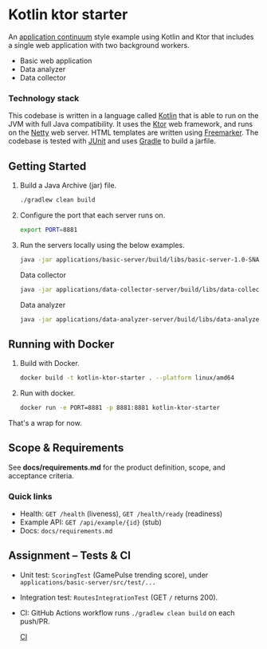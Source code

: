 # Kotlin ktor starter

An [application continuum](https://www.appcontinuum.io/) style example using Kotlin and Ktor
that includes a single web application with two background workers.

* Basic web application
* Data analyzer
* Data collector

### Technology stack

This codebase is written in a language called [Kotlin](https://kotlinlang.org) that is able to run on the JVM with full
Java compatibility.
It uses the [Ktor](https://ktor.io) web framework, and runs on the [Netty](https://netty.io/) web server.
HTML templates are written using [Freemarker](https://freemarker.apache.org).
The codebase is tested with [JUnit](https://junit.org/) and uses [Gradle](https://gradle.org) to build a jarfile.

## Getting Started

1.  Build a Java Archive (jar) file.
    ```bash
    ./gradlew clean build
    ```

1.  Configure the port that each server runs on.
    ```bash
    export PORT=8881
    ```

1.  Run the servers locally using the below examples.

    ```bash
    java -jar applications/basic-server/build/libs/basic-server-1.0-SNAPSHOT.jar
    ```

    Data collector

    ```bash
    java -jar applications/data-collector-server/build/libs/data-collector-server-1.0-SNAPSHOT.jar
    ```

    Data analyzer
    
    ```bash
    java -jar applications/data-analyzer-server/build/libs/data-analyzer-server-1.0-SNAPSHOT.jar
    ```
    
## Running with Docker

1. Build with Docker.

    ```bash
    docker build -t kotlin-ktor-starter . --platform linux/amd64
    ```

1.  Run with docker.

    ```bash
    docker run -e PORT=8881 -p 8881:8881 kotlin-ktor-starter
    ```

That's a wrap for now.

## Scope & Requirements
See **docs/requirements.md** for the product definition, scope, and acceptance criteria.

### Quick links
- Health: `GET /health` (liveness), `GET /health/ready` (readiness)
- Example API: `GET /api/example/{id}` (stub)
- Docs: `docs/requirements.md`

## Assignment – Tests & CI
- Unit test: `ScoringTest` (GamePulse trending score), under `applications/basic-server/src/test/...`
- Integration test: `RoutesIntegrationTest` (GET `/` returns 200).
- CI: GitHub Actions workflow runs `./gradlew clean build` on each push/PR.

    [CI](https://github.com/Jamespoju/kotlin-ktor-starter/actions/workflows/build.yml/badge.svg)
